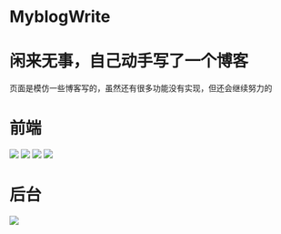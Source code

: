 # MyblogWrite
# 闲来无事，自己动手写了一个博客

页面是模仿一些博客写的，虽然还有很多功能没有实现，但还会继续努力的
# 前端
![](https://i.loli.net/2019/07/29/5d3ee744a018885749.png)
![](https://i.loli.net/2019/07/29/5d3ee7bdda89784943.png)
![](https://i.loli.net/2019/07/29/5d3ee808c962744758.png)
![](https://i.loli.net/2019/07/29/5d3ee685eec2b66337.png)

# 后台
![](https://i.loli.net/2019/07/29/5d3ee6cc8395258750.png)
